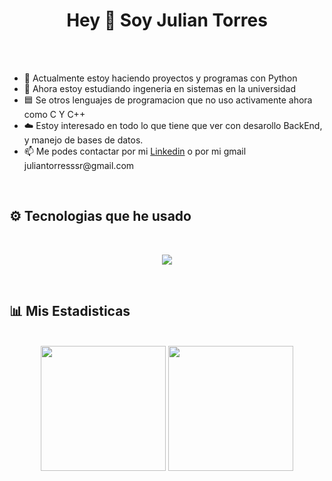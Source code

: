 <head>
  <h1 align="center">
    Hey 👋 Soy Julian Torres
  </h1>
  <br>
</head>


<body>
  
  <br>
  <ul>
    <li>🔭 Actualmente estoy haciendo proyectos y programas con Python</li>
    <li>🌱 Ahora estoy estudiando ingeneria en sistemas en la universidad</li>
    <li>🟦 Se otros lenguajes de programacion que no uso activamente ahora como C Y C++</li>
    <li>☁️ Estoy interesado en todo lo que tiene que ver con desarollo BackEnd, y manejo de bases de datos.</li>
    <li>📫 Me podes contactar por mi <a href="https://www.linkedin.com/feed/">Linkedin</a> o por mi gmail juliantorresssr@gmail.com</li>
  </ul>
  <br>
  
  <h2>
    ⚙️​ Tecnologias que he usado
  </h2>
  
  <br>
  <p align="center">
      <img src="https://skillicons.dev/icons?i=py,c,cpp,html,css,js,git,vscode" />
  </p>
  <br>

  <h2>
    📊​ Mis Estadisticas
  </h2>

  <br>
  <div align="center">
      <img height=200 align="center" src="https://github-readme-stats.vercel.app/api?username=JulianTs0&show_icons=true&title_color=6e1913&text_color=e60f00&icon_color=ffe554&border_color=ff4f4f&bg_color=0a0a0a"/>
      <img height=200 align="center" src="https://github-readme-stats.vercel.app/api/top-langs?username=JulianTs0&layout=compact&langs_count=8&card_width=320&title_color=6e1913&text_color=ffe554&border_color=ff4f4f&bg_color=0a0a0a"/>
  </div>
  <br>
  
</body>
